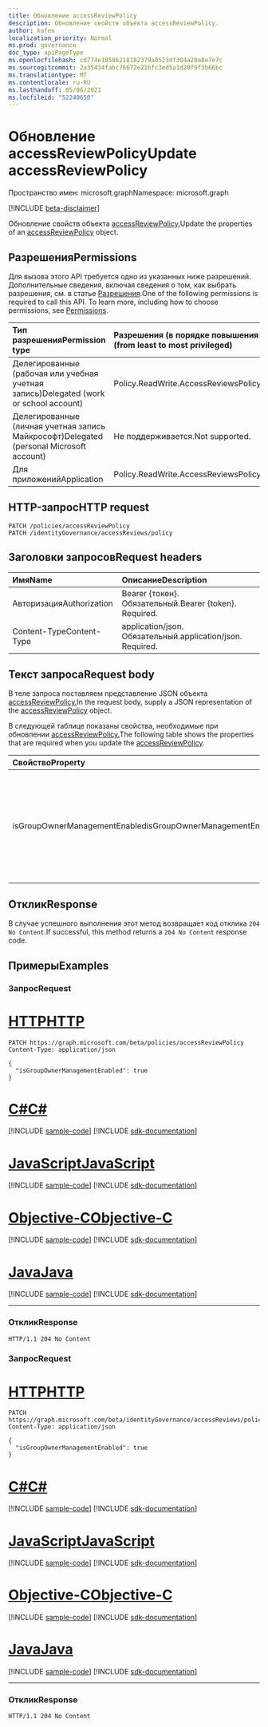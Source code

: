 ```yaml
---
title: Обновление accessReviewPolicy
description: Обновление свойств объекта accessReviewPolicy.
author: kafen
localization_priority: Normal
ms.prod: governance
doc_type: apiPageType
ms.openlocfilehash: cd774e18586218182379a0523df304a20a8e7e7c
ms.sourcegitcommit: 2a35434fabc76672e21bfc3ed5a1d28f9f3b66bc
ms.translationtype: MT
ms.contentlocale: ru-RU
ms.lasthandoff: 05/06/2021
ms.locfileid: "52240650"
---
```

# <a name="update-accessreviewpolicy"></a><span data-ttu-id="f7a88-103">Обновление accessReviewPolicy</span><span class="sxs-lookup"><span data-stu-id="f7a88-103">Update accessReviewPolicy</span></span>
<span data-ttu-id="f7a88-104">Пространство имен: microsoft.graph</span><span class="sxs-lookup"><span data-stu-id="f7a88-104">Namespace: microsoft.graph</span></span>

[!INCLUDE [beta-disclaimer](../../includes/beta-disclaimer.md)]

<span data-ttu-id="f7a88-105">Обновление свойств объекта [accessReviewPolicy.](../resources/accessreviewpolicy.md)</span><span class="sxs-lookup"><span data-stu-id="f7a88-105">Update the properties of an [accessReviewPolicy](../resources/accessreviewpolicy.md) object.</span></span>

## <a name="permissions"></a><span data-ttu-id="f7a88-106">Разрешения</span><span class="sxs-lookup"><span data-stu-id="f7a88-106">Permissions</span></span>
<span data-ttu-id="f7a88-p101">Для вызова этого API требуется одно из указанных ниже разрешений. Дополнительные сведения, включая сведения о том, как выбрать разрешения, см. в статье [Разрешения](/graph/permissions-reference).</span><span class="sxs-lookup"><span data-stu-id="f7a88-p101">One of the following permissions is required to call this API. To learn more, including how to choose permissions, see [Permissions](/graph/permissions-reference).</span></span>

|<span data-ttu-id="f7a88-109">Тип разрешения</span><span class="sxs-lookup"><span data-stu-id="f7a88-109">Permission type</span></span>|<span data-ttu-id="f7a88-110">Разрешения (в порядке повышения привилегий)</span><span class="sxs-lookup"><span data-stu-id="f7a88-110">Permissions (from least to most privileged)</span></span>|
|:---|:---|
|<span data-ttu-id="f7a88-111">Делегированные (рабочая или учебная учетная запись)</span><span class="sxs-lookup"><span data-stu-id="f7a88-111">Delegated (work or school account)</span></span>|<span data-ttu-id="f7a88-112">Policy.ReadWrite.AccessReviews</span><span class="sxs-lookup"><span data-stu-id="f7a88-112">Policy.ReadWrite.AccessReviews</span></span>|
|<span data-ttu-id="f7a88-113">Делегированные (личная учетная запись Майкрософт)</span><span class="sxs-lookup"><span data-stu-id="f7a88-113">Delegated (personal Microsoft account)</span></span>|<span data-ttu-id="f7a88-114">Не поддерживается.</span><span class="sxs-lookup"><span data-stu-id="f7a88-114">Not supported.</span></span>|
|<span data-ttu-id="f7a88-115">Для приложений</span><span class="sxs-lookup"><span data-stu-id="f7a88-115">Application</span></span>|<span data-ttu-id="f7a88-116">Policy.ReadWrite.AccessReviews</span><span class="sxs-lookup"><span data-stu-id="f7a88-116">Policy.ReadWrite.AccessReviews</span></span>|

## <a name="http-request"></a><span data-ttu-id="f7a88-117">HTTP-запрос</span><span class="sxs-lookup"><span data-stu-id="f7a88-117">HTTP request</span></span>

<!-- {
  "blockType": "ignored"
}
-->
``` http
PATCH /policies/accessReviewPolicy
PATCH /identityGovernance/accessReviews/policy
```

## <a name="request-headers"></a><span data-ttu-id="f7a88-118">Заголовки запросов</span><span class="sxs-lookup"><span data-stu-id="f7a88-118">Request headers</span></span>
|<span data-ttu-id="f7a88-119">Имя</span><span class="sxs-lookup"><span data-stu-id="f7a88-119">Name</span></span>|<span data-ttu-id="f7a88-120">Описание</span><span class="sxs-lookup"><span data-stu-id="f7a88-120">Description</span></span>|
|:---|:---|
|<span data-ttu-id="f7a88-121">Авторизация</span><span class="sxs-lookup"><span data-stu-id="f7a88-121">Authorization</span></span>|<span data-ttu-id="f7a88-p102">Bearer {токен}. Обязательный.</span><span class="sxs-lookup"><span data-stu-id="f7a88-p102">Bearer {token}. Required.</span></span>|
|<span data-ttu-id="f7a88-124">Content-Type</span><span class="sxs-lookup"><span data-stu-id="f7a88-124">Content-Type</span></span>|<span data-ttu-id="f7a88-p103">application/json. Обязательный.</span><span class="sxs-lookup"><span data-stu-id="f7a88-p103">application/json. Required.</span></span>|

## <a name="request-body"></a><span data-ttu-id="f7a88-127">Текст запроса</span><span class="sxs-lookup"><span data-stu-id="f7a88-127">Request body</span></span>
<span data-ttu-id="f7a88-128">В теле запроса поставляем представление JSON объекта [accessReviewPolicy.](../resources/accessreviewpolicy.md)</span><span class="sxs-lookup"><span data-stu-id="f7a88-128">In the request body, supply a JSON representation of the [accessReviewPolicy](../resources/accessreviewpolicy.md) object.</span></span>

<span data-ttu-id="f7a88-129">В следующей таблице показаны свойства, необходимые при обновлении [accessReviewPolicy.](../resources/accessreviewpolicy.md)</span><span class="sxs-lookup"><span data-stu-id="f7a88-129">The following table shows the properties that are required when you update the [accessReviewPolicy](../resources/accessreviewpolicy.md).</span></span>

|<span data-ttu-id="f7a88-130">Свойство</span><span class="sxs-lookup"><span data-stu-id="f7a88-130">Property</span></span>|<span data-ttu-id="f7a88-131">Тип</span><span class="sxs-lookup"><span data-stu-id="f7a88-131">Type</span></span>|<span data-ttu-id="f7a88-132">Описание</span><span class="sxs-lookup"><span data-stu-id="f7a88-132">Description</span></span>|
|:---|:---|:---|
|<span data-ttu-id="f7a88-133">isGroupOwnerManagementEnabled</span><span class="sxs-lookup"><span data-stu-id="f7a88-133">isGroupOwnerManagementEnabled</span></span>|<span data-ttu-id="f7a88-134">Логический</span><span class="sxs-lookup"><span data-stu-id="f7a88-134">Boolean</span></span>|<span data-ttu-id="f7a88-135">Если `true` владельцы групп могут создавать и управлять отзывами доступа в группах, которые им принадлежат.</span><span class="sxs-lookup"><span data-stu-id="f7a88-135">If `true`, group owners can create and manage access reviews on groups they own.</span></span>|



## <a name="response"></a><span data-ttu-id="f7a88-136">Отклик</span><span class="sxs-lookup"><span data-stu-id="f7a88-136">Response</span></span>

<span data-ttu-id="f7a88-137">В случае успешного выполнения этот метод возвращает код отклика `204 No Content`.</span><span class="sxs-lookup"><span data-stu-id="f7a88-137">If successful, this method returns a `204 No Content` response code.</span></span>

## <a name="examples"></a><span data-ttu-id="f7a88-138">Примеры</span><span class="sxs-lookup"><span data-stu-id="f7a88-138">Examples</span></span>

### <a name="request"></a><span data-ttu-id="f7a88-139">Запрос</span><span class="sxs-lookup"><span data-stu-id="f7a88-139">Request</span></span>

# <a name="http"></a>[<span data-ttu-id="f7a88-140">HTTP</span><span class="sxs-lookup"><span data-stu-id="f7a88-140">HTTP</span></span>](#tab/http)
<!-- {
  "blockType": "request",
  "name": "update_accessreviewpolicy"
}
-->
``` http
PATCH https://graph.microsoft.com/beta/policies/accessReviewPolicy
Content-Type: application/json

{
  "isGroupOwnerManagementEnabled": true
}
```
# <a name="c"></a>[<span data-ttu-id="f7a88-141">C#</span><span class="sxs-lookup"><span data-stu-id="f7a88-141">C#</span></span>](#tab/csharp)
[!INCLUDE [sample-code](../includes/snippets/csharp/update-accessreviewpolicy-csharp-snippets.md)]
[!INCLUDE [sdk-documentation](../includes/snippets/snippets-sdk-documentation-link.md)]

# <a name="javascript"></a>[<span data-ttu-id="f7a88-142">JavaScript</span><span class="sxs-lookup"><span data-stu-id="f7a88-142">JavaScript</span></span>](#tab/javascript)
[!INCLUDE [sample-code](../includes/snippets/javascript/update-accessreviewpolicy-javascript-snippets.md)]
[!INCLUDE [sdk-documentation](../includes/snippets/snippets-sdk-documentation-link.md)]

# <a name="objective-c"></a>[<span data-ttu-id="f7a88-143">Objective-C</span><span class="sxs-lookup"><span data-stu-id="f7a88-143">Objective-C</span></span>](#tab/objc)
[!INCLUDE [sample-code](../includes/snippets/objc/update-accessreviewpolicy-objc-snippets.md)]
[!INCLUDE [sdk-documentation](../includes/snippets/snippets-sdk-documentation-link.md)]

# <a name="java"></a>[<span data-ttu-id="f7a88-144">Java</span><span class="sxs-lookup"><span data-stu-id="f7a88-144">Java</span></span>](#tab/java)
[!INCLUDE [sample-code](../includes/snippets/java/update-accessreviewpolicy-java-snippets.md)]
[!INCLUDE [sdk-documentation](../includes/snippets/snippets-sdk-documentation-link.md)]

---


### <a name="response"></a><span data-ttu-id="f7a88-145">Отклик</span><span class="sxs-lookup"><span data-stu-id="f7a88-145">Response</span></span>
<!-- {
  "blockType": "response",
  "truncated": true
}
-->
``` http
HTTP/1.1 204 No Content
```

### <a name="request"></a><span data-ttu-id="f7a88-146">Запрос</span><span class="sxs-lookup"><span data-stu-id="f7a88-146">Request</span></span>

# <a name="http"></a>[<span data-ttu-id="f7a88-147">HTTP</span><span class="sxs-lookup"><span data-stu-id="f7a88-147">HTTP</span></span>](#tab/http)
<!-- {
  "blockType": "request",
  "name": "update_accessreviewpolicy_2"
}
-->
``` http
PATCH https://graph.microsoft.com/beta/identityGovernance/accessReviews/policy
Content-Type: application/json

{
  "isGroupOwnerManagementEnabled": true
}
```
# <a name="c"></a>[<span data-ttu-id="f7a88-148">C#</span><span class="sxs-lookup"><span data-stu-id="f7a88-148">C#</span></span>](#tab/csharp)
[!INCLUDE [sample-code](../includes/snippets/csharp/update-accessreviewpolicy-2-csharp-snippets.md)]
[!INCLUDE [sdk-documentation](../includes/snippets/snippets-sdk-documentation-link.md)]

# <a name="javascript"></a>[<span data-ttu-id="f7a88-149">JavaScript</span><span class="sxs-lookup"><span data-stu-id="f7a88-149">JavaScript</span></span>](#tab/javascript)
[!INCLUDE [sample-code](../includes/snippets/javascript/update-accessreviewpolicy-2-javascript-snippets.md)]
[!INCLUDE [sdk-documentation](../includes/snippets/snippets-sdk-documentation-link.md)]

# <a name="objective-c"></a>[<span data-ttu-id="f7a88-150">Objective-C</span><span class="sxs-lookup"><span data-stu-id="f7a88-150">Objective-C</span></span>](#tab/objc)
[!INCLUDE [sample-code](../includes/snippets/objc/update-accessreviewpolicy-2-objc-snippets.md)]
[!INCLUDE [sdk-documentation](../includes/snippets/snippets-sdk-documentation-link.md)]

# <a name="java"></a>[<span data-ttu-id="f7a88-151">Java</span><span class="sxs-lookup"><span data-stu-id="f7a88-151">Java</span></span>](#tab/java)
[!INCLUDE [sample-code](../includes/snippets/java/update-accessreviewpolicy-2-java-snippets.md)]
[!INCLUDE [sdk-documentation](../includes/snippets/snippets-sdk-documentation-link.md)]

---


### <a name="response"></a><span data-ttu-id="f7a88-152">Отклик</span><span class="sxs-lookup"><span data-stu-id="f7a88-152">Response</span></span>
<!-- {
  "blockType": "response",
  "truncated": true
}
-->
``` http
HTTP/1.1 204 No Content
```
